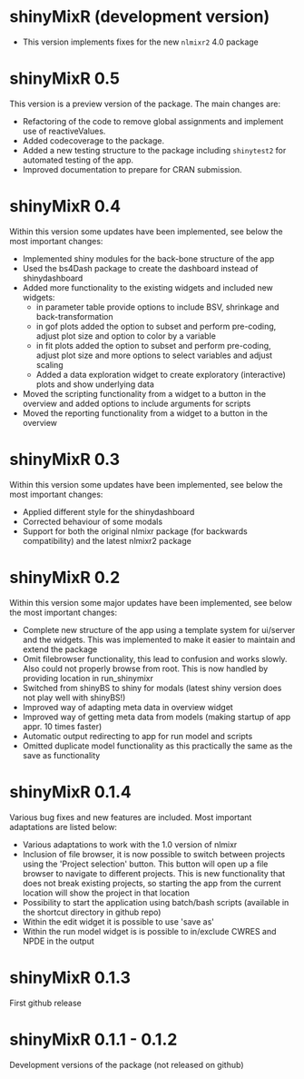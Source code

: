 # shinyMixR (development version)

- This version implements fixes for the new `nlmixr2` 4.0 package

# shinyMixR 0.5

This version is a preview version of the package. The main changes are:

- Refactoring of the code to remove global assignments and implement use of reactiveValues.
- Added codecoverage to the package.
- Added a new testing structure to the package including `shinytest2` for automated testing of the app.
- Improved documentation to prepare for CRAN submission.

# shinyMixR 0.4

Within this version some updates have been implemented, see below the most important changes:

- Implemented shiny modules for the back-bone structure of the app
- Used the bs4Dash package to create the dashboard instead of shinydashboard
- Added more functionality to the existing widgets and included new widgets:
  - in parameter table provide options to include BSV, shrinkage and back-transformation
  - in gof plots added the option to subset and perform pre-coding, adjust plot size and option to color by a variable
  - in fit plots added the option to subset and perform pre-coding, adjust plot size and more options to select variables and adjust scaling
  - Added a data exploration widget to create exploratory (interactive) plots and show underlying data
- Moved the scripting functionality from a widget to a button in the overview and added options to include arguments for scripts
- Moved the reporting functionality from a widget to a button in the overview

# shinyMixR 0.3

Within this version some updates have been implemented, see below the most important changes:

- Applied different style for the shinydashboard
- Corrected behaviour of some modals
- Support for both the original nlmixr package (for backwards compatibility) and the latest nlmixr2 package


# shinyMixR 0.2

Within this version some major updates have been implemented, see below the most important changes:

- Complete new structure of the app using a template system for ui/server and the widgets. This was implemented to make it easier to maintain and extend the package
- Omit filebrowser functionality, this lead to confusion and works slowly. Also could not properly browse from root. This is now handled by providing location in run_shinymixr
- Switched from shinyBS to shiny for modals (latest shiny version does not play well with shinyBS!)
- Improved way of adapting meta data in overview widget
- Improved way of getting meta data from models (making startup of app appr. 10 times faster)
- Automatic output redirecting to app for run model and scripts
- Omitted duplicate model functionality as this practically the same as the save as functionality

# shinyMixR 0.1.4

Various bug fixes and new features are included. Most important adaptations are listed below:

- Various adaptations to work with the 1.0 version of nlmixr
- Inclusion of file browser, it is now possible to switch between projects using the 'Project selection' button. This button will open up a file browser to navigate to different projects. This is new functionality that does not break existing projects, so starting the app from the current location will show the project in that location
- Possibility to start the application using batch/bash scripts (available in the shortcut directory in github repo)
- Within the edit widget it is possible to use 'save as'
- Within the run model widget is is possible to in/exclude CWRES and NPDE in the output

# shinyMixR 0.1.3

First github release

# shinyMixR 0.1.1 - 0.1.2

Development versions of the package (not released on github)
